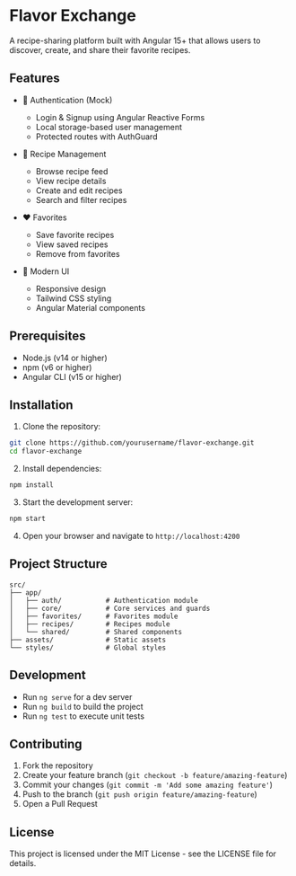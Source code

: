 # Flavor Exchange

A recipe-sharing platform built with Angular 15+ that allows users to discover, create, and share their favorite recipes.

## Features

- 🔐 Authentication (Mock)
  - Login & Signup using Angular Reactive Forms
  - Local storage-based user management
  - Protected routes with AuthGuard

- 🍲 Recipe Management
  - Browse recipe feed
  - View recipe details
  - Create and edit recipes
  - Search and filter recipes

- ❤️ Favorites
  - Save favorite recipes
  - View saved recipes
  - Remove from favorites

- 🎨 Modern UI
  - Responsive design
  - Tailwind CSS styling
  - Angular Material components

## Prerequisites

- Node.js (v14 or higher)
- npm (v6 or higher)
- Angular CLI (v15 or higher)

## Installation

1. Clone the repository:
```bash
git clone https://github.com/yourusername/flavor-exchange.git
cd flavor-exchange
```

2. Install dependencies:
```bash
npm install
```

3. Start the development server:
```bash
npm start
```

4. Open your browser and navigate to `http://localhost:4200`

## Project Structure

```
src/
├── app/
│   ├── auth/           # Authentication module
│   ├── core/           # Core services and guards
│   ├── favorites/      # Favorites module
│   ├── recipes/        # Recipes module
│   └── shared/         # Shared components
├── assets/             # Static assets
└── styles/             # Global styles
```

## Development

- Run `ng serve` for a dev server
- Run `ng build` to build the project
- Run `ng test` to execute unit tests

## Contributing

1. Fork the repository
2. Create your feature branch (`git checkout -b feature/amazing-feature`)
3. Commit your changes (`git commit -m 'Add some amazing feature'`)
4. Push to the branch (`git push origin feature/amazing-feature`)
5. Open a Pull Request

## License

This project is licensed under the MIT License - see the LICENSE file for details.

